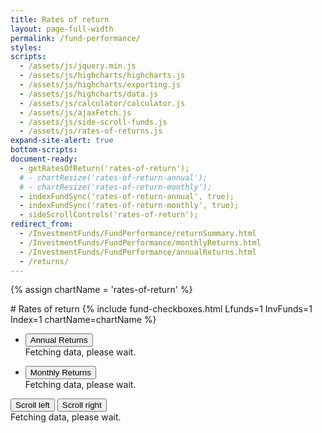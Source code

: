 ```yaml
---
title: Rates of return
layout: page-full-width
permalink: /fund-performance/
styles:
scripts:
  - /assets/js/jquery.min.js
  - /assets/js/highcharts/highcharts.js
  - /assets/js/highcharts/exporting.js
  - /assets/js/highcharts/data.js
  - /assets/js/calculator/calculator.js
  - /assets/js/ajaxFetch.js
  - /assets/js/side-scroll-funds.js
  - /assets/js/rates-of-returns.js
expand-site-alert: true
bottom-scripts:
document-ready:
  - getRatesOfReturn('rates-of-return');
  # - chartResize('rates-of-return-annual');
  # - chartResize('rates-of-return-monthly');
  - indexFundSync('rates-of-return-annual', true);
  - indexFundSync('rates-of-return-monthly', true);
  - sideScrollControls('rates-of-return');
redirect_from:
  - /InvestmentFunds/FundPerformance/returnSummary.html
  - /InvestmentFunds/FundPerformance/monthlyReturns.html
  - /InvestmentFunds/FundPerformance/annualReturns.html
  - /returns/
---
```

{% assign chartName = 'rates-of-return' %}

<div class="usa-grid">
<div class="usa-width-one-whole" markdown="1">
# Rates of return
{% include fund-checkboxes.html Lfunds=1 InvFunds=1 Index=1 chartName=chartName %}
</div>
</div>

<div class="usa-grid-full usa-layout-docs-main_content" id="{{chartName}}-div">
<div class="usa-width-one-whole">

  <ul class="usa-accordion">
    <li>
      <button class="usa-accordion-button" aria-expanded="true" aria-controls="{{ chartName }}-annual">Annual Returns</button>
      <div id="{{ chartName }}-annual" class="usa-accordion-content hc-annual-returns-all" aria-hidden="false">Fetching data, please wait.</div>
    </li>
  </ul>
  <ul class="usa-accordion">
    <li>
      <button class="usa-accordion-button" aria-expanded="true" aria-controls="{{ chartName }}-monthly">Monthly Returns</button>
      <div id="{{ chartName }}-monthly" class="usa-accordion-content hc-annual-returns-all" aria-hidden="false">Fetching data, please wait.</div>
    </li>
  </ul>

</div>
</div> <!-- end div#{{chartName}}-div -->

<section id="{{chartName}}-section" class="rates-of-return-table">

<div class="table-scroll-buttons">
  <button id="slideRight" class="slide-right" type="button" class="usa-button-secondary"><i class="fal fa-arrow-to-left"></i> Scroll left</button>
  <button id="slideLeft" class="slide-left" type="button" class="usa-button-secondary">Scroll right <i class="fal fa-arrow-to-right"></i></button>
</div><!-- END div.table-scroll-buttons -->

<div id="{{chartName}}-table" class="table-side-scroll">Fetching data, please wait.</div>
</section>

<!-- </div>  -->
<!-- END div.usa-width-one-whole -->
<!-- </div>  -->
<!-- END div.usa-grid-full -->
